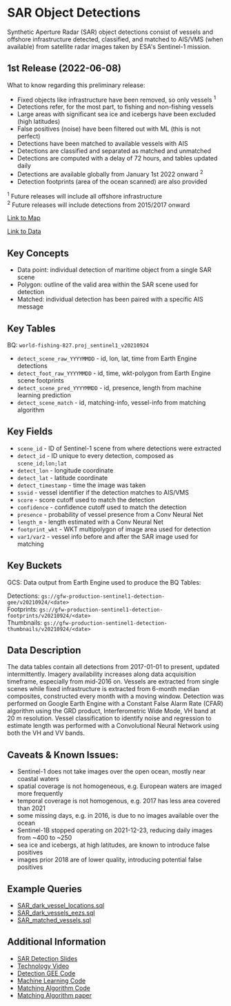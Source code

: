 # SAR Object Detections

Synthetic Aperture Radar (SAR) object detections consist of vessels and offshore infrastructure detected, classified, and matched to AIS/VMS (when available) from satellite radar images taken by ESA's Sentinel-1 mission.

## 1st Release (2022-06-08)

What to know regarding this preliminary release:

- Fixed objects like infrastructure have been removed, so only vessels <sup>1</sup>
- Detections refer, for the most part, to fishing and non-fishing vessels
- Large areas with significant sea ice and icebergs have been excluded (high latitudes)
- False positives (noise) have been filtered out with ML (this is not perfect)
- Detections have been matched to available vessels with AIS
- Detections are classified and separated as matched and unmatched
- Detections are computed with a delay of 72 hours, and tables updated daily
- Detections are available globally from January 1st 2022 onward <sup>2</sup>
- Detection footprints (area of the ocean scanned) are also provided

<sup>1</sup> Future releases will include all offshore infrastructure  
<sup>2</sup> Future releases will include detections from 2015/2017 onward

[Link to Map](https://#)

[Link to Data](https://#)

## Key Concepts

- Data point: individual detection of maritime object from a single SAR scene
- Polygon: outline of the valid area within the SAR scene used for detection
- Matched: individual detection has been paired with a specific AIS message

## Key Tables

BQ: `world-fishing-827.proj_sentinel1_v20210924`

- `detect_scene_raw_YYYYMMDD` - id, lon, lat, time from Earth Engine detections
- `detect_foot_raw_YYYYMMDD` - id, time, wkt-polygon from Earth Engine scene footprints
- `detect_scene_pred_YYYYMMDD` - id, presence, length from machine learning prediction
- `detect_scene_match` - id, matching-info, vessel-info from matching algorithm

## Key Fields

- `scene_id` - ID of Sentinel-1 scene from where detections were extracted
- `detect_id` - ID unique to every detection, composed as `scene_id;lon;lat`
- `detect_lon` - longitude coordinate
- `detect_lat` - latitude coordinate
- `detect_timestamp` - time the image was taken
- `ssvid` - vessel identifier if the detection matches to AIS/VMS
- `score` - score cutoff used to match the detection
- `confidence` - confidence cutoff used to match the detection
- `presence` - probability of vessel presence from a Conv Neural Net
- `length_m` - length estimated with a Conv Neural Net
- `footprint_wkt` - WKT multipolygon of image area used for detection
- `var1/var2` - vessel info before and after the SAR image used for matching

## Key Buckets

GCS: Data output from Earth Engine used to produce the BQ Tables:

Detections: `gs://gfw-production-sentinel1-detection-gee/v20210924/<date>`  
Footprints: `gs://gfw-production-sentinel1-detection-footprints/v20210924/<date>`  
Thumbnails: `gs://gfw-production-sentinel1-detection-thumbnails/v20210924/<date>`   

## Data Description

The data tables contain all detections from 2017-01-01 to present, updated intermittently. Imagery availability increases along data acquisition timeframe, especially from mid-2016 on. Vessels are extracted from single scenes while fixed infrastructure is extracted from 6-month median composites, constructed every month with a moving window. Detection was performed on Google Earth Engine with a Constant False Alarm Rate (CFAR) algorithm using the GRD product, Interferometric Wide Mode, VH band at 20 m resolution. Vessel classification to identify noise and regression to estimate length was performed with a Convolutional Neural Network using both the VH and VV bands.

## Caveats & Known Issues:

- Sentinel-1 does not take images over the open ocean, mostly near coastal waters
- spatial coverage is not homogeneous, e.g. European waters are imaged more frequently
- temporal coverage is not homogenous, e.g. 2017 has less area covered than 2021
- some missing days, e.g. in 2016, is due to no images available over the ocean
- Sentinel-1B stopped operating on 2021-12-23, reducing daily images from ~400 to ~250
- sea ice and icebergs, at high latitudes, are known to introduce false positives
- images prior 2018 are of lower quality, introducing potential false positives

## Example Queries

+ [SAR_dark_vessel_locations.sql](https://github.com/GlobalFishingWatch/bigquery-documentation-wf827/blob/master/queries/SAR_dark_vessel_locations.sql)
+ [SAR_dark_vessels_eezs.sql](https://github.com/GlobalFishingWatch/bigquery-documentation-wf827/blob/master/queries/SAR_dark_vessels_eezs.sql) 
+ [SAR_matched_vessels.sql](https://github.com/GlobalFishingWatch/bigquery-documentation-wf827/blob/master/queries/SAR_matched_vessels.sql)

## Additional Information

- [SAR Detection Slides](https://docs.google.com/presentation/d/1Rzsz6roQU-QfEdGTq33fApBTkZwsBelzKBHBKWrSALM/edit?usp=sharing)
- [Technology Video](https://#)
- [Detection GEE Code](https://github.com/GlobalFishingWatch/sentinel-1-ee/tree/develop/detection)
- [Machine Learning Code](https://github.com/GlobalFishingWatch/sentinel-1-ee/tree/develop/classification)
- [Matching Algorithm Code](https://#)
- [Matching Algorithm paper](https://#)